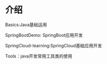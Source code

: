 # 介绍
Basics:Java基础运用

SpringBootDemo: SpringBoot应用开发

SpringCloud-learning:SpringCloud基础应用开发

Tools：java开发常用工具类的使用
